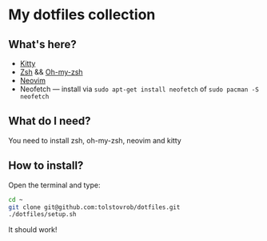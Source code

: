 # My dotfiles collection

## What's here?

- [Kitty](https://github.com/kovidgoyal/kitty)
- [Zsh](https://www.zsh.org/) && [Oh-my-zsh](https://github.com/ohmyzsh/ohmyzsh)
- [Neovim](https://github.com/neovim/neovim)
- Neofetch &mdash; install via `sudo apt-get install neofetch` of `sudo pacman -S neofetch`

## What do I need?

You need to install zsh, oh-my-zsh, neovim and kitty

## How to install?

Open the terminal and type:

```bash
cd ~
git clone git@github.com:tolstovrob/dotfiles.git
./dotfiles/setup.sh
```

It should work!
